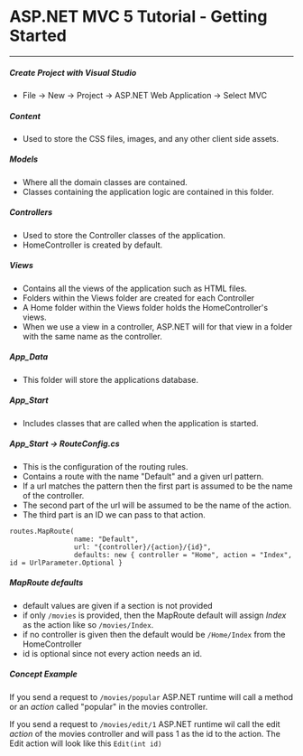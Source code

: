 # ASP.NET MVC 5 Tutorial - Getting Started
---
##### Create Project with Visual Studio
+ File -> New -> Project -> ASP.NET Web Application -> Select MVC
##### Content
+ Used to store the CSS files, images, and any other client side assets.
##### Models
+ Where all the domain classes are contained.
+ Classes containing the application logic are contained in this folder.
##### Controllers
+ Used to store the Controller classes of the application.
+ HomeController is created by default.
##### Views
+ Contains all the views of the application such as HTML files.
+ Folders within the Views folder are created for each Controller
+ A Home folder within the Views folder holds the HomeController's views.
+ When we use a view in a controller, ASP.NET will for that view in a folder with the same name as the controller.
##### App_Data
+ This folder will store the applications database.
##### App_Start
+ Includes classes that are called when the application is started.
##### App_Start -> RouteConfig.cs
+ This is the configuration of the routing rules.
+ Contains a route with the name "Default" and a given url pattern.
+ If a url matches the pattern then the first part is assumed to be the name of the controller.
+ The second part of the url will be assumed to be the name of the action.
+ The third part is an ID we can pass to that action.
```
routes.MapRoute(
                name: "Default",
                url: "{controller}/{action}/{id}",
                defaults: new { controller = "Home", action = "Index", id = UrlParameter.Optional }
```
##### MapRoute defaults
+ default values are given if a section is not provided
+ if only `/movies` is provided, then the MapRoute default will assign *Index* as the action like so `/movies/Index`.
+ if no controller is given then the default would be `/Home/Index` from the HomeController
+ id is optional since not every action needs an id.
##### Concept Example
If you send a request to `/movies/popular` ASP.NET runtime will call a method or an *action* called "popular" in the movies controller.

If you send a request to `/movies/edit/1` ASP.NET runtime wil call the edit *action* of the movies controller and will pass 1 as the id to the action. The Edit action will look like this `Edit(int id)`
